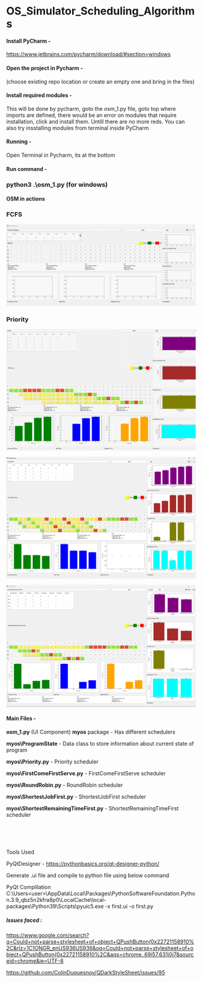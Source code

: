 # OS_Simulator_Scheduling_Algorithms



#### Install PyCharm - 
https://www.jetbrains.com/pycharm/download/#section=windows
#### Open the project in Pycharm - 
(choose existing repo location or create an empty one and bring in the files)
#### Install required modules - 
This will be done by pycharm, goto the osm_1.py file, goto top where imports are defined, there would be an error on modules that require installation, click and install them. Untill there are no more reds. You can also try insstalling modules from terminal inside PyCharm
#### Running - 
Open Terminal in Pycharm, its at the bottom
#### Run command - 

### python3 .\osm_1.py (for windows) 




#### OSM in actions

### FCFS
![FCFS](https://github.com/kj-grogu/OS_Simulator_Scheduling_Algorithms/blob/main/io/osm_fcfs_00.gif)

### Priority
![Priority](https://github.com/kj-grogu/OS_Simulator_Scheduling_Algorithms/blob/main/io/osm_Priority_00.gif)



![Image00](https://github.com/kj-grogu/OS_Simulator_Scheduling_Algorithms/blob/main/io/image00.png)

![Image01](https://github.com/kj-grogu/OS_Simulator_Scheduling_Algorithms/blob/main/io/image01.png)


#### Main Files -
 **osm_1.py** (UI Component)
 **myos** package - Has different schedulers

 **myos\ProgramState** - Data class to store information about current state of program

 **myos\Priority.py** - Priority scheduler

 **myos\FirstComeFirstServe.py** - FirstComeFirstServe scheduler

 **myos\RoundRobin.py** - RoundRobin scheduler

 **myos\ShortestJobFirst.py** - ShortestJobFirst scheduler

 **myos\ShortestRemainingTimeFirst.py** - ShortestRemainingTimeFirst scheduler




<br/>
<br/>
<br/>
<br/>
Tools Used

PyQtDesigner - https://pythonbasics.org/qt-designer-python/

Generate .ui file and compile to python file using below command

PyQt Complilation 
C:\Users\<user>\AppData\Local\Packages\PythonSoftwareFoundation.Python.3.9_qbz5n2kfra8p0\LocalCache\local-packages\Python39\Scripts\pyuic5.exe -x first.ui -o first.py






##### Issues faced : 

https://www.google.com/search?q=Could+not+parse+stylesheet+of+object+QPushButton(0x22721158910%2C&rlz=1C1ONGR_enUS936US936&oq=Could+not+parse+stylesheet+of+object+QPushButton(0x22721158910%2C&aqs=chrome..69i57.631j0j7&sourceid=chrome&ie=UTF-8

https://github.com/ColinDuquesnoy/QDarkStyleSheet/issues/95